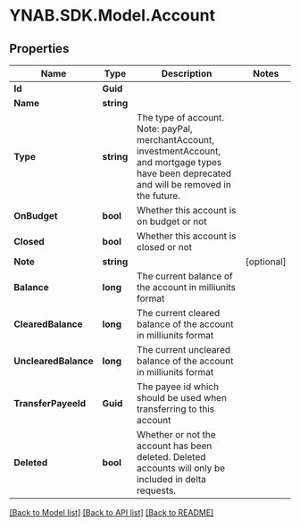 # YNAB.SDK.Model.Account
## Properties

Name | Type | Description | Notes
------------ | ------------- | ------------- | -------------
**Id** | **Guid** |  | 
**Name** | **string** |  | 
**Type** | **string** | The type of account. Note: payPal, merchantAccount, investmentAccount, and mortgage types have been deprecated and will be removed in the future. | 
**OnBudget** | **bool** | Whether this account is on budget or not | 
**Closed** | **bool** | Whether this account is closed or not | 
**Note** | **string** |  | [optional] 
**Balance** | **long** | The current balance of the account in milliunits format | 
**ClearedBalance** | **long** | The current cleared balance of the account in milliunits format | 
**UnclearedBalance** | **long** | The current uncleared balance of the account in milliunits format | 
**TransferPayeeId** | **Guid** | The payee id which should be used when transferring to this account | 
**Deleted** | **bool** | Whether or not the account has been deleted.  Deleted accounts will only be included in delta requests. | 

[[Back to Model list]](../README.md#documentation-for-models) [[Back to API list]](../README.md#documentation-for-api-endpoints) [[Back to README]](../README.md)


